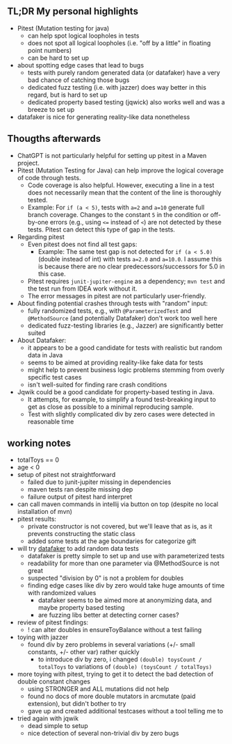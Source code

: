 ## TL;DR My personal highlights

- Pitest (Mutation testing for java)
  - can help spot logical loopholes in tests
  - does not spot all logical  loopholes (i.e. "off by a little" in floating point numbers)
  - can be hard to set up
- about spotting edge cases that lead to bugs
  - tests with purely random generated data (or datafaker) have a very bad chance of catching those bugs  
  - dedicated fuzz testing (i.e. with jazzer) does way better in this regard, but is hard to set up
  - dedicated property based testing (jqwick) also works well and was a breeze to set up
- datafaker is nice for generating reality-like data nonetheless

## Thougths afterwards

- ChatGPT is not particularly helpful for setting up pitest in a Maven project.
- Pitest (Mutation Testing for Java) can help improve the logical coverage of code through tests.
  - Code coverage is also helpful. However, executing a line in a test does not necessarily mean that the content of the line is thoroughly tested.
  - Example: For `if (a < 5)`, tests with `a=2` and `a=10` generate full branch coverage. Changes to the constant `5` in the condition or off-by-one errors (e.g., using `<=` instead of `<`) are not detected by these tests. Pitest can detect this type of gap in the tests.
- Regarding pitest
  - Even pitest does not find all test gaps:
    - Example: The same test gap is not detected for `if (a < 5.0)` (double instead of int) with tests `a=2.0` and `a=10.0`. I assume this is because there are no clear predecessors/successors for 5.0 in this case.
  - Pitest requires `junit-jupiter-engine` as a dependency; `mvn test` and the test run from IDEA work without it.
  - The error messages in pitest are not particularly user-friendly.
- About finding potential crashes through tests with "random" input:
  - fully randomized tests, e.g., with `@ParameterizedTest` and `@MethodSource` (and potentially Datafaker) don't work too well here
  - dedicated fuzz-testing libraries (e.g., Jazzer) are significantly better suited 
- About Datafaker:
  - it appears to be a good candidate for tests with realistic but random data in Java
  - seems to be aimed at providing reality-like fake data for tests
  - might help to prevent business logic problems stemming from overly specific test cases
  - isn't well-suited for finding rare crash conditions 
- Jqwik could be a good candidate for property-based testing in Java.
  - It attempts, for example, to simplify a found test-breaking input to get as close as possible to a minimal reproducing sample.
  - Test with slightly complicated div by zero cases were detected in reasonable time

## working notes
- totalToys == 0
- age < 0
- setup of pitest not straightforward
  - failed due to junit-jupiter missing in dependencies
  - maven tests ran despite missing dep
  - failure output of pitest hard interpret
- can call maven commands in intellij via button on top (despite no local installation of mvn)
- pitest results:
  - private constructor is not covered, but we'll leave that as is, as it prevents constructing the static class
  - added some tests at the age boundaries for categorize gift
- will try [datafaker](https://www.datafaker.net/) to add random data tests
  - datafaker is pretty simple to set up and use with parameterized tests
  - readability for more than one parameter via @MethodSource is not great
  - suspected "division by 0" is not a problem for doubles
  - finding edge cases like div by zero would take huge amounts of time with randomized values
    - datafaker seems to be aimed more at anonymizing data, and maybe property based testing
    - are fuzzing libs better at detecting corner cases?  
- review of pitest findings:
  - ! can alter doubles in ensureToyBalance without a test failing
- toying with jazzer
  - found div by zero problems in several variations (+/- small constants, +/- other var) rather quickly
    - to introduce div by zero, i changed `(double) toysCount / totalToys` to variations of `(double) (toysCount / totalToys)`
- more toying with pitest, trying to get it to detect the bad detection of double constant changes
  - using STRONGER and ALL mutations did not help
  - found no docs of more double mutators in arcmutate (paid extension), but didn't bother to try
  - gave up and created additional testcases without a tool telling me to
- tried again with jqwik
  - dead simple to setup
  - nice detection of several non-trivial div by zero bugs 